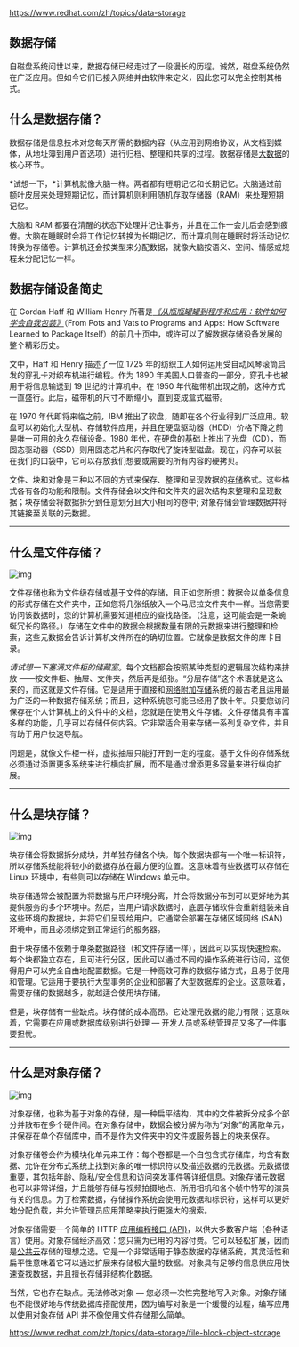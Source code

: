 https://www.redhat.com/zh/topics/data-storage

## 数据存储

自磁盘系统问世以来，数据存储已经走过了一段漫长的历程。诚然，磁盘系统仍然在广泛应用。但如今它们已接入网络并由软件来定义，因此您可以完全控制其格式。

## 什么是数据存储？

数据存储是信息技术对您每天所需的数据内容（从应用到网络协议，从文档到媒体，从地址簿到用户首选项）进行归档、整理和共享的过程。数据存储是[大数据](https://www.redhat.com/zh/topics/big-data)的核心环节。

*试想一下，*计算机就像大脑一样。两者都有短期记忆和长期记忆。大脑通过前额叶皮层来处理短期记忆，而计算机则利用随机存取存储器（RAM）来处理短期记忆。

大脑和 RAM 都要在清醒的状态下处理并记住事务，并且在工作一会儿后会感到疲倦。大脑在睡眠时会将工作记忆转换为长期记忆，而计算机则在睡眠时将活动记忆转换为存储卷。计算机还会按类型来分配数据，就像大脑按语义、空间、情感或规程来分配记忆一样。



## 数据存储设备简史

在 Gordan Haff 和 William Henry 所著是[*《从瓶瓶罐罐到程序和应用：软件如何学会自我包装》*](https://s3.amazonaws.com/grhpublic/packaging_book_FINAL_ebook.pdf)（From Pots and Vats to Programs and Apps: How Software Learned to Package Itself）的前几十页中，或许可以了解数据存储设备发展的整个精彩历史。

文中，Haff 和 Henry 描述了一位 1725 年的纺织工人如何运用受自动风琴滚筒启发的穿孔卡对织布机进行编程。作为 1890 年美国人口普查的一部分，穿孔卡也被用于将信息输送到 19 世纪的计算机中。在 1950 年代磁带机出现之前，这种方式一直盛行。此后，磁带机的尺寸不断缩小，直到变成盒式磁带。

在 1970 年代即将来临之前，IBM 推出了软盘，随即在各个行业得到广泛应用。软盘可以初始化大型机、存储软件应用，并且在硬盘驱动器（HDD）价格下降之前是唯一可用的永久存储设备。1980 年代，在硬盘的基础上推出了光盘（CD），而固态驱动器（SSD）则用固态芯片和闪存取代了旋转型磁盘。现在，闪存可以装在我们的口袋中，它可以存放我们想要或需要的所有内容的硬拷贝。





文件、块和对象是三种以不同的方式来保存、整理和呈现数据的[存储](https://www.redhat.com/zh/partners/Sales_Resources)格式。这些格式各有各的功能和限制。文件存储会以文件和文件夹的层次结构来整理和呈现数据；块存储会将数据拆分到任意划分且大小相同的卷中; 对象存储会管理数据并将其链接至关联的元数据。

------

## 什么是文件存储？

![img](https://www.redhat.com/cms/managed-files/fileStorage_orange_320x242_0.png)

文件存储也称为文件级存储或基于文件的存储，且正如您所想：数据会以单条信息的形式存储在文件夹中，正如您将几张纸放入一个马尼拉文件夹中一样。当您需要访问该数据时，您的计算机需要知道相应的查找路径。（注意，这可能会是一条蜿蜒冗长的路径。）存储在文件中的数据会根据数量有限的元数据来进行整理和检索，这些元数据会告诉计算机文件所在的确切位置。它就像是数据文件的库卡目录。

*请试想一下塞满文件柜的储藏室*。每个文档都会按照某种类型的逻辑层次结构来排放 ——按文件柜、抽屉、文件夹，然后再是纸张。“分层存储”这个术语就是这么来的，而这就是文件存储。它是适用于直接和[网络附加存储](https://www.redhat.com/zh/topics/data-storage/network-attached-storage)系统的最古老且运用最为广泛的一种数据存储系统；而且，这种系统您可能已经用了数十年。只要您访问保存在个人计算机上的文件中的文档，您就是在使用文件存储。文件存储具有丰富多样的功能，几乎可以存储任何内容。它非常适合用来存储一系列复杂文件，并且有助于用户快速导航。

问题是，就像文件柜一样，虚拟抽屉只能打开到一定的程度。基于文件的存储系统必须通过添置更多系统来进行横向扩展，而不是通过增添更多容量来进行纵向扩展。

------

## 什么是块存储？

![img](https://www.redhat.com/cms/managed-files/blockStorage_orange_320x242_0.png)

块存储会将数据拆分成块，并单独存储各个块。每个数据块都有一个唯一标识符，所以存储系统能将较小的数据存放在最方便的位置。这意味着有些数据可以存储在 Linux 环境中，有些则可以存储在 Windows 单元中。

块存储通常会被配置为将数据与用户环境分离，并会将数据分布到可以更好地为其提供服务的多个环境中。然后，当用户请求数据时，底层存储软件会重新组装来自这些环境的数据块，并将它们呈现给用户。它通常会部署在存储区域网络 (SAN) 环境中，而且必须绑定到正常运行的服务器。

由于块存储不依赖于单条数据路径（和文件存储一样），因此可以实现快速检索。每个块都独立存在，且可进行分区，因此可以通过不同的操作系统进行访问，这使得用户可以完全自由地配置数据。它是一种高效可靠的数据存储方式，且易于使用和管理。它适用于要执行大型事务的企业和部署了大型数据库的企业。这意味着，需要存储的数据越多，就越适合使用块存储。

但是，块存储有一些缺点。块存储的成本高昂。它处理元数据的能力有限；这意味着，它需要在应用或数据库级别进行处理 — 开发人员或系统管理员又多了一件事要担忧。

------

## 什么是对象存储？

![img](https://www.redhat.com/cms/managed-files/objectStorage_orange_360x198_0.png)

对象存储，也称为基于对象的存储，是一种扁平结构，其中的文件被拆分成多个部分并散布在多个硬件间。在对象存储中，数据会被分解为称为“对象”的离散单元，并保存在单个存储库中，而不是作为文件夹中的文件或服务器上的块来保存。

对象存储卷会作为模块化单元来工作：每个卷都是一个自包含式存储库，均含有数据、允许在分布式系统上找到对象的唯一标识符以及描述数据的元数据。元数据很重要，其包括年龄、隐私/安全信息和访问突发事件等详细信息。对象存储元数据也可以非常详细，并且能够存储与视频拍摄地点、所用相机和各个帧中特写的演员有关的信息。为了检索数据，存储操作系统会使用元数据和标识符，这样可以更好地分配负载，并允许管理员应用策略来执行更强大的搜索。

对象存储需要一个简单的 HTTP [应用编程接口 (API)](https://www.redhat.com/zh/topics/api/what-are-application-programming-interfaces)，以供大多数客户端（各种语言）使用。对象存储经济高效：您只需为已用的内容付费。它可以轻松扩展，因而是[公共云](https://www.redhat.com/zh/topics/cloud-computing/what-is-public-cloud)存储的理想之选。它是一个非常适用于静态数据的存储系统，其灵活性和扁平性意味着它可以通过扩展来存储极大量的数据。对象具有足够的信息供应用快速查找数据，并且擅长存储非结构化数据。

当然，它也存在缺点。无法修改对象 — 您必须一次性完整地写入对象。对象存储也不能很好地与传统数据库搭配使用，因为编写对象是一个缓慢的过程，编写应用以使用对象存储 API 并不像使用文件存储那么简单。





https://www.redhat.com/zh/topics/data-storage/file-block-object-storage